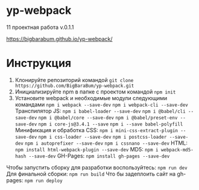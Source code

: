 # yp-webpack
11 проектная работа 
v.0.1.1

https://bigbarabum.github.io/yp-webpack/

# Инструкция

1. Клонируйте репозиторий командой
```git clone https://github.com/BigBaraBum/yp-webpack.git```
2. Инициализируйте npm в папке с проектом командой
```npm init```
3. Установите webpack и необходимые модули следующими командами
```npm i webpack --save-dev```
```npm i webpack-cli --save-dev```
Транспилятор JS:
```npm i babel-loader --save-dev```
```npm i @babel/cli --save-dev```
```npm i @babel/core --save-dev```
```npm i @babel/preset-env --save-dev```
```npm i core-js@3.4.1 --save```
```npm i --save babel-polyfill```
Минификация и обработка CSS:
```npm i mini-css-extract-plugin --save-dev```
```npm i css-loader --save-dev```
```npm i postcss-loader --save-dev```
```npm i autoprefixer --save-dev```
```npm i cssnano --save-dev```
HTML:
```npm install html-webpack-plugin --save-dev```
MD5:
```npm i webpack-md5-hash --save-dev```
GH-Pages:
```npm install gh-pages --save-dev```

Чтобы запустить сборку для разработки воспользуйтесь:
```npm run dev```
Для финальной сборки:
```npm run build```
Что бы задеплоить сайт на gh-pages:
```npm run deploy```

